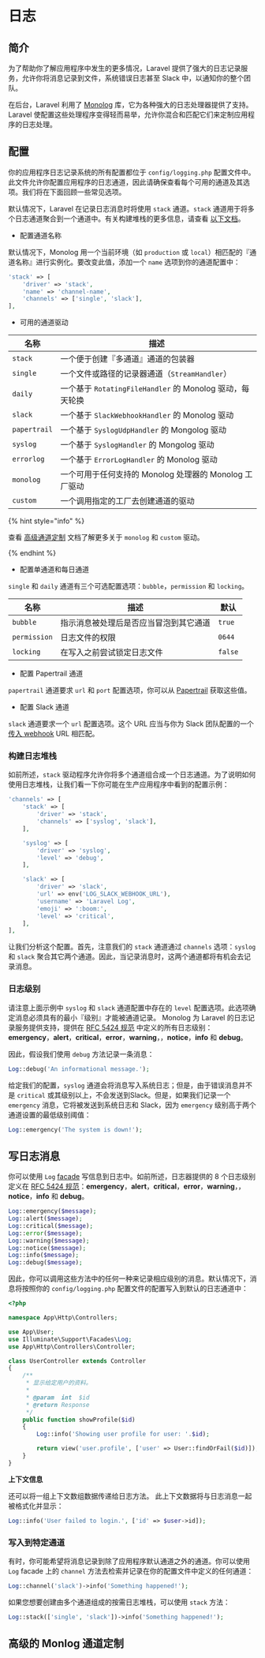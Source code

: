 # 日志

## 简介

为了帮助你了解应用程序中发生的更多情况，Laravel 提供了强大的日志记录服务，允许你将消息记录到文件，系统错误日志甚至 Slack 中，以通知你的整个团队。

在后台，Laravel 利用了 [Monolog](https://github.com/Seldaek/monolog) 库，它为各种强大的日志处理器提供了支持。Laravel 使配置这些处理程序变得轻而易举，允许你混合和匹配它们来定制应用程序的日志处理。

## 配置

你的应用程序日志记录系统的所有配置都位于 `config/logging.php` 配置文件中。此文件允许你配置应用程序的日志通道，因此请确保查看每个可用的通道及其选项。我们将在下面回顾一些常见选项。

默认情况下，Laravel 在记录日志消息时将使用 `stack` 通道。`stack` 通道用于将多个日志通道聚合到一个通道中。有关构建堆栈的更多信息，请查看 [以下文档](https://laravel.com/docs/5.8/logging#building-log-stacks)。

* 配置通道名称

默认情况下，Monolog 用一个当前环境（如 `production` 或 `local`）相匹配的『通道名称』进行实例化。要改变此值，添加一个 `name` 选项到你的通道配置中：

```php
'stack' => [
    'driver' => 'stack',
    'name' => 'channel-name',
    'channels' => ['single', 'slack'],
],
```

* 可用的通道驱动

| 名称         | 描述                                                     |
| ------------ | -------------------------------------------------------- |
| `stack`      | 一个便于创建『多通道』通道的包装器                       |
| `single`     | 一个文件或路径的记录器通道（`StreamHandler`）            |
| `daily`      | 一个基于 `RotatingFileHandler` 的 Monolog 驱动，每天轮换 |
| `slack`      | 一个基于 `SlackWebhookHandler` 的 Monolog 驱动           |
| `papertrail` | 一个基于 `SyslogUdpHandler` 的 Mongolog 驱动             |
| `syslog`     | 一个基于 `SyslogHandler` 的 Mongolog 驱动                |
| `errorlog`   | 一个基于 `ErrorLogHandler` 的 Monolog 驱动               |
| `monolog`    | 一个可用于任何支持的 Monolog 处理器的 Monolog 工厂驱动   |
| `custom`     | 一个调用指定的工厂去创建通道的驱动                       |

{% hint style="info" %}

查看 [高级通道定制](https://laravel.com/docs/5.8/logging#advanced-monolog-channel-customization) 文档了解更多关于 `monolog` 和 `custom` 驱动。

{% endhint %}

* 配置单通道和每日通道

`single` 和 `daily` 通道有三个可选配置选项：`bubble`，`permission` 和 `locking`。

| 名称         | 描述                                   | 默认    |
| ------------ | -------------------------------------- | ------- |
| `bubble`     | 指示消息被处理后是否应当冒泡到其它通道 | `true`  |
| `permission` | 日志文件的权限                         | `0644`  |
| `locking`    | 在写入之前尝试锁定日志文件             | `false` |

* 配置 Papertrail 通道

`papertrail` 通道要求 `url` 和 `port` 配置选项，你可以从 [Papertrail](https://help.papertrailapp.com/kb/configuration/configuring-centralized-logging-from-php-apps/#send-events-from-php-app) 获取这些值。

* 配置 Slack 通道

`slack` 通道要求一个 `url` 配置选项。这个 URL 应当与你为 Slack 团队配置的一个 [传入 webhook](https://slack.com/apps/A0F7XDUAZ-incoming-webhooks) URL 相匹配。

### 构建日志堆栈

如前所述，`stack` 驱动程序允许你将多个通道组合成一个日志通道。为了说明如何使用日志堆栈，让我们看一下你可能在生产应用程序中看到的配置示例：

```php
'channels' => [
    'stack' => [
        'driver' => 'stack',
        'channels' => ['syslog', 'slack'],
    ],

    'syslog' => [
        'driver' => 'syslog',
        'level' => 'debug',
    ],

    'slack' => [
        'driver' => 'slack',
        'url' => env('LOG_SLACK_WEBHOOK_URL'),
        'username' => 'Laravel Log',
        'emoji' => ':boom:',
        'level' => 'critical',
    ],
],
```

让我们分析这个配置。首先，注意我们的 `stack` 通道通过 `channels` 选项：`syslog` 和 `slack` 聚合其它两个通道。因此，当记录消息时，这两个通道都将有机会去记录消息。

### 日志级别

请注意上面示例中 `syslog` 和 `slack` 通道配置中存在的 `level` 配置选项。此选项确定消息必须具有的最小『级别』才能被通道记录。 Monolog 为 Laravel 的日志记录服务提供支持，提供在 [RFC 5424 规范](https://tools.ietf.org/html/rfc5424) 中定义的所有日志级别：**emergency**，**alert**，**critical**，**error**，**warning**，，**notice**，**info** 和 **debug**。

因此，假设我们使用 `debug` 方法记录一条消息：

```php
Log::debug('An informational message.');
```

给定我们的配置，`syslog` 通道会将消息写入系统日志；但是，由于错误消息并不是 `critical` 或其级别以上，不会发送到Slack。但是，如果我们记录一个 `emergency` 消息，它将被发送到系统日志和 Slack，因为 `emergency` 级别高于两个通道设置的最低级别阈值：

```php
Log::emergency('The system is down!');
```

## 写日志消息

你可以使用 `Log` [facade](https://laravel.com/docs/5.8/facades) 写信息到日志中。如前所述，日志器提供的 8 个日志级别定义在 [RFC 5424 规范](https://tools.ietf.org/html/rfc5424)：**emergency**，**alert**，**critical**，**error**，**warning**，，**notice**，**info** 和 **debug**。

```php
Log::emergency($message);
Log::alert($message);
Log::critical($message);
Log::error($message);
Log::warning($message);
Log::notice($message);
Log::info($message);
Log::debug($message);
```

因此，你可以调用这些方法中的任何一种来记录相应级别的消息。默认情况下，消息将按照你的 `config/logging.php` 配置文件的配置写入到默认的日志通道中：

```php
<?php

namespace App\Http\Controllers;

use App\User;
use Illuminate\Support\Facades\Log;
use App\Http\Controllers\Controller;

class UserController extends Controller
{
    /**
     * 显示给定用户的资料。
     *
     * @param  int  $id
     * @return Response
     */
    public function showProfile($id)
    {
        Log::info('Showing user profile for user: '.$id);

        return view('user.profile', ['user' => User::findOrFail($id)]);
    }
}
```

**上下文信息**

还可以将一组上下文数组数据传递给日志方法。 此上下文数据将与日志消息一起被格式化并显示：

```php
Log::info('User failed to login.', ['id' => $user->id]);
```

### 写入到特定通道

有时，你可能希望将消息记录到除了应用程序默认通道之外的通道。你可以使用 `Log` facade 上的 `channel` 方法去检索并记录在你的配置文件中定义的任何通道：

```php
Log::channel('slack')->info('Something happened!');
```

如果您想要创建由多个通道组成的按需日志堆栈，可以使用 `stack` 方法：

```php
Log::stack(['single', 'slack'])->info('Something happened!');
```

## 高级的 Monlog 通道定制
